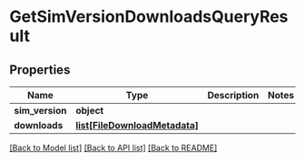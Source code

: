 # GetSimVersionDownloadsQueryResult


## Properties
Name | Type | Description | Notes
------------ | ------------- | ------------- | -------------
**sim_version** | **object** |  | 
**downloads** | [**list[FileDownloadMetadata]**](FileDownloadMetadata.md) |  | 

[[Back to Model list]](../README.md#documentation-for-models) [[Back to API list]](../README.md#documentation-for-api-endpoints) [[Back to README]](../README.md)


